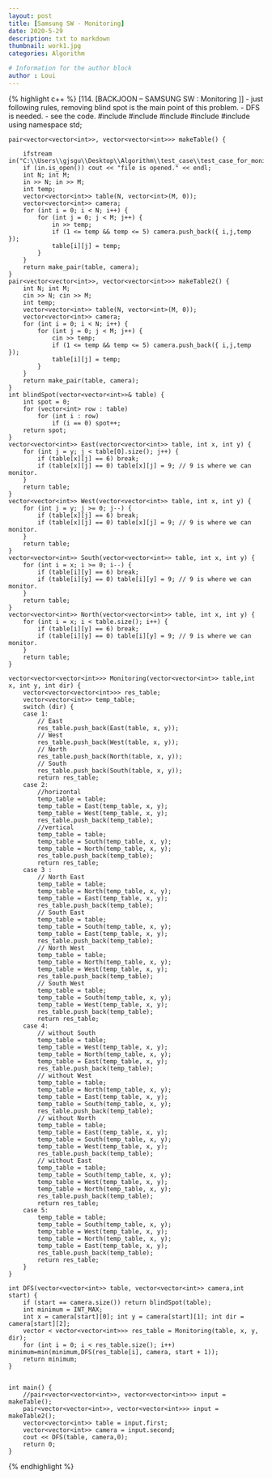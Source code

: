 ```yaml
---
layout: post
title: [Samsung SW - Monitoring]
date: 2020-5-29
description: txt to markdown
thumbnail: work1.jpg
categories: Algorithm

# Information for the author block
author : Loui
---
```


{% highlight c++ %}
	﻿[114. [BACKJOON – SAMSUNG SW : Monitoring ]]
	- just following rules, removing blind spot is the main point of this problem.
	- DFS is needed.
	- see the code.
	#include<iostream>
	#include<fstream>
	#include<vector>
	#include<climits>
	#include<algorithm>
	using namespace std;
	
	pair<vector<vector<int>>, vector<vector<int>>> makeTable() {
	
		ifstream in("C:\\Users\\gjsgu\\Desktop\\Algorithm\\test_case\\test_case_for_monitoring.txt");
		if (in.is_open()) cout << "file is opened." << endl;
		int N; int M;
		in >> N; in >> M;
		int temp;
		vector<vector<int>> table(N, vector<int>(M, 0));
		vector<vector<int>> camera;
		for (int i = 0; i < N; i++) {
			for (int j = 0; j < M; j++) {
				in >> temp;
				if (1 <= temp && temp <= 5) camera.push_back({ i,j,temp });
				table[i][j] = temp;
			}
		}
		return make_pair(table, camera);
	}
	pair<vector<vector<int>>, vector<vector<int>>> makeTable2() {
		int N; int M;
		cin >> N; cin >> M;
		int temp;
		vector<vector<int>> table(N, vector<int>(M, 0));
		vector<vector<int>> camera;
		for (int i = 0; i < N; i++) {
			for (int j = 0; j < M; j++) {
				cin >> temp;
				if (1 <= temp && temp <= 5) camera.push_back({ i,j,temp });
				table[i][j] = temp;
			}
		}
		return make_pair(table, camera);
	}
	int blindSpot(vector<vector<int>>& table) {
		int spot = 0;
		for (vector<int> row : table)
			for (int i : row)
				if (i == 0) spot++;
		return spot;
	}
	vector<vector<int>> East(vector<vector<int>> table, int x, int y) {
		for (int j = y; j < table[0].size(); j++) {
			if (table[x][j] == 6) break;
			if (table[x][j] == 0) table[x][j] = 9; // 9 is where we can monitor.
		}
		return table;
	}
	vector<vector<int>> West(vector<vector<int>> table, int x, int y) {
		for (int j = y; j >= 0; j--) {
			if (table[x][j] == 6) break;
			if (table[x][j] == 0) table[x][j] = 9; // 9 is where we can monitor.
		}
		return table;
	}
	vector<vector<int>> South(vector<vector<int>> table, int x, int y) {
		for (int i = x; i >= 0; i--) {
			if (table[i][y] == 6) break;
			if (table[i][y] == 0) table[i][y] = 9; // 9 is where we can monitor.
		}
		return table;
	}
	vector<vector<int>> North(vector<vector<int>> table, int x, int y) {
		for (int i = x; i < table.size(); i++) {
			if (table[i][y] == 6) break;
			if (table[i][y] == 0) table[i][y] = 9; // 9 is where we can monitor.
		}
		return table;
	}
	
	vector<vector<vector<int>>> Monitoring(vector<vector<int>> table,int x, int y, int dir) {
		vector<vector<vector<int>>> res_table;
		vector<vector<int>> temp_table;
		switch (dir) {
		case 1:
			// East
			res_table.push_back(East(table, x, y));
			// West
			res_table.push_back(West(table, x, y));
			// North
			res_table.push_back(North(table, x, y));
			// South
			res_table.push_back(South(table, x, y));
			return res_table;
		case 2:
			//horizontal
			temp_table = table;
			temp_table = East(temp_table, x, y);
			temp_table = West(temp_table, x, y);
			res_table.push_back(temp_table);
			//vertical
			temp_table = table;
			temp_table = South(temp_table, x, y);
			temp_table = North(temp_table, x, y);
			res_table.push_back(temp_table);
			return res_table;
		case 3 :
			// North East
			temp_table = table;
			temp_table = North(temp_table, x, y);
			temp_table = East(temp_table, x, y);
			res_table.push_back(temp_table);
			// South East
			temp_table = table;
			temp_table = South(temp_table, x, y);
			temp_table = East(temp_table, x, y);
			res_table.push_back(temp_table);
			// North West
			temp_table = table;
			temp_table = North(temp_table, x, y);
			temp_table = West(temp_table, x, y);
			res_table.push_back(temp_table);
			// South West
			temp_table = table;
			temp_table = South(temp_table, x, y);
			temp_table = West(temp_table, x, y);
			res_table.push_back(temp_table);
			return res_table;
		case 4:
			// without South
			temp_table = table;
			temp_table = West(temp_table, x, y);
			temp_table = North(temp_table, x, y);
			temp_table = East(temp_table, x, y);
			res_table.push_back(temp_table);
			// without West
			temp_table = table;
			temp_table = North(temp_table, x, y);
			temp_table = East(temp_table, x, y);
			temp_table = South(temp_table, x, y);
			res_table.push_back(temp_table);
			// without North
			temp_table = table;
			temp_table = East(temp_table, x, y);
			temp_table = South(temp_table, x, y);
			temp_table = West(temp_table, x, y);
			res_table.push_back(temp_table);
			// without East
			temp_table = table;
			temp_table = South(temp_table, x, y);
			temp_table = West(temp_table, x, y);
			temp_table = North(temp_table, x, y);
			res_table.push_back(temp_table);
			return res_table;
		case 5:
			temp_table = table;
			temp_table = South(temp_table, x, y);
			temp_table = West(temp_table, x, y);
			temp_table = North(temp_table, x, y);
			temp_table = East(temp_table, x, y);
			res_table.push_back(temp_table);
			return res_table;
		}
	}
	
	int DFS(vector<vector<int>> table, vector<vector<int>> camera,int start) {
		if (start == camera.size()) return blindSpot(table);
		int minimum = INT_MAX;
		int x = camera[start][0]; int y = camera[start][1]; int dir = camera[start][2];
		vector < vector<vector<int>>> res_table = Monitoring(table, x, y, dir);
		for (int i = 0; i < res_table.size(); i++) 	minimum=min(minimum,DFS(res_table[i], camera, start + 1));
		return minimum;
	}
	
	
	int main() {
		//pair<vector<vector<int>>, vector<vector<int>>> input = makeTable();
		pair<vector<vector<int>>, vector<vector<int>>> input = makeTable2();
		vector<vector<int>> table = input.first;
		vector<vector<int>> camera = input.second;
		cout << DFS(table, camera,0);
		return 0;
	}
	
	
{% endhighlight %}
